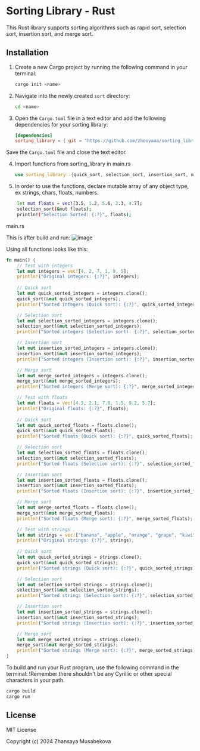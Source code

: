 
# Sorting Library - Rust

This Rust library supports sorting algorithms such as rapid sort, selection sort, insertion sort, and merge sort.


## Installation

1. Create a new Cargo project by running the following command in your terminal:
   ```bash
   cargo init <name>
   ```

2. Navigate into the newly created `sort` directory:
   ```bash
   cd <name>
   ```

3. Open the `Cargo.toml` file in a text editor and add the following dependencies for your sorting library:
   ```toml
   [dependencies]
   sorting_library = { git = "https://github.com/zhosyaaa/sorting_library_rust.git" }
   ```
Save the `Cargo.toml` file and close the text editor.

4. Import functions from sorting_library in main.rs
   ```main.rs
   use sorting_library::{quick_sort, selection_sort, insertion_sort, merge_sort};
   ```
5. In order to use the functions, declare mutable array of any object type, ex strings, chars, floats, numbers.

```bash
    let mut floats = vec![3.5, 1.2, 5.6, 2.3, 4.7];
    selection_sort(&mut floats);
    println!("Selection Sorted: {:?}", floats);
```
main.rs

This is after build and run:
![image](https://github.com/zhosyaaa/sorting_library_rust/assets/123876061/e5782433-a534-4b18-9d01-025f9842c0c7)

Using all functions looks like this:
```main.rs
fn main() {
    // Test with integers
    let mut integers = vec![4, 2, 7, 1, 9, 5];
    println!("Original integers: {:?}", integers);
    
    // Quick sort
    let mut quick_sorted_integers = integers.clone();
    quick_sort(&mut quick_sorted_integers);
    println!("Sorted integers (Quick sort): {:?}", quick_sorted_integers);

    // Selection sort
    let mut selection_sorted_integers = integers.clone();
    selection_sort(&mut selection_sorted_integers);
    println!("Sorted integers (Selection sort): {:?}", selection_sorted_integers);

    // Insertion sort
    let mut insertion_sorted_integers = integers.clone();
    insertion_sort(&mut insertion_sorted_integers);
    println!("Sorted integers (Insertion sort): {:?}", insertion_sorted_integers);

    // Merge sort
    let mut merge_sorted_integers = integers.clone();
    merge_sort(&mut merge_sorted_integers);
    println!("Sorted integers (Merge sort): {:?}", merge_sorted_integers);

    // Test with floats
    let mut floats = vec![4.3, 2.1, 7.8, 1.5, 9.2, 5.7];
    println!("Original floats: {:?}", floats);
    
    // Quick sort
    let mut quick_sorted_floats = floats.clone();
    quick_sort(&mut quick_sorted_floats);
    println!("Sorted floats (Quick sort): {:?}", quick_sorted_floats);

    // Selection sort
    let mut selection_sorted_floats = floats.clone();
    selection_sort(&mut selection_sorted_floats);
    println!("Sorted floats (Selection sort): {:?}", selection_sorted_floats);

    // Insertion sort
    let mut insertion_sorted_floats = floats.clone();
    insertion_sort(&mut insertion_sorted_floats);
    println!("Sorted floats (Insertion sort): {:?}", insertion_sorted_floats);

    // Merge sort
    let mut merge_sorted_floats = floats.clone();
    merge_sort(&mut merge_sorted_floats);
    println!("Sorted floats (Merge sort): {:?}", merge_sorted_floats);

    // Test with strings
    let mut strings = vec!["banana", "apple", "orange", "grape", "kiwi"];
    println!("Original strings: {:?}", strings);
    
    // Quick sort
    let mut quick_sorted_strings = strings.clone();
    quick_sort(&mut quick_sorted_strings);
    println!("Sorted strings (Quick sort): {:?}", quick_sorted_strings);

    // Selection sort
    let mut selection_sorted_strings = strings.clone();
    selection_sort(&mut selection_sorted_strings);
    println!("Sorted strings (Selection sort): {:?}", selection_sorted_strings);

    // Insertion sort
    let mut insertion_sorted_strings = strings.clone();
    insertion_sort(&mut insertion_sorted_strings);
    println!("Sorted strings (Insertion sort): {:?}", insertion_sorted_strings);

    // Merge sort
    let mut merge_sorted_strings = strings.clone();
    merge_sort(&mut merge_sorted_strings);
    println!("Sorted strings (Merge sort): {:?}", merge_sorted_strings);
}
```

To build and run your Rust program, use the following command in the terminal:
!Remember there shouldn't be any Cyrillic or other special characters in your path.
```bash
cargo build
cargo run
```



## License
MIT License

Copyright (c) 2024 Zhansaya Musabekova
